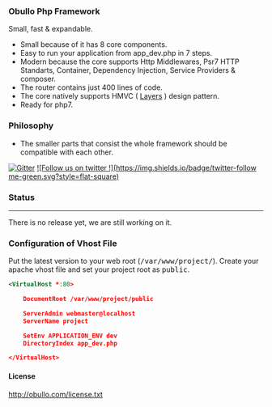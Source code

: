 
### Obullo Php Framework

Small, fast & expandable.

* Small because of it has 8 core components.
* Easy to run your application from app_dev.php in 7 steps.
* Modern because the core supports Http Middlewares, Psr7 HTTP Standarts, Container, Dependency Injection, Service Providers & composer.
* The router contains just 400 lines of code.
* The core natively supports HMVC ( <a href="https://github.com/obullo/packages/blob/master/Obullo/docs/tr/Layer.md" target="_blank">Layers</a> ) design pattern.
* Ready for php7.

### Philosophy

* The smaller parts that consist the whole framework should be compatible with each other.

[![Gitter](https://badges.gitter.im/Join%20Chat.svg)](https://gitter.im/obullo/framework?utm_source=badge&utm_medium=badge&utm_campaign=pr-badge&utm_content=badge) [![Follow us on twitter !](https://img.shields.io/badge/twitter-follow me-green.svg?style=flat-square)](http://twitter.com/obullo)

### Status

----

There is no release yet, we are still working on it.

### Configuration of Vhost File

Put the latest version to your web root (<kbd>/var/www/project/</kbd>). Create your apache vhost file and set your project root as <kbd>public</kbd>.

```xml
<VirtualHost *:80>

	DocumentRoot /var/www/project/public

	ServerAdmin webmaster@localhost
	ServerName project

	SetEnv APPLICATION_ENV dev
	DirectoryIndex app_dev.php

</VirtualHost>
```

#### License

<a href="http://obullo.com/license.txt" targe="_blank">http://obullo.com/license.txt</a>

